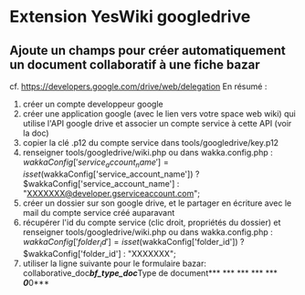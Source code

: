 # Extension YesWiki googledrive
## Ajoute un champs pour créer automatiquement un document collaboratif à une fiche bazar

cf. https://developers.google.com/drive/web/delegation
En résumé :
1. créer un compte developpeur google
2. créer une application google (avec le lien vers votre space web wiki) qui utilise l'API google drive et associer un compte service à cette API (voir la doc)
3. copier la clé .p12 du compte service dans tools/googledrive/key.p12
4. renseigner tools/googledrive/wiki.php ou dans wakka.config.php :
$wakkaConfig['service_account_name'] = isset($wakkaConfig['service_account_name']) ? $wakkaConfig['service_account_name'] : "XXXXXXX@developer.gserviceaccount.com";
5. créer un dossier sur son google drive, et le partager en écriture avec le mail du compte service créé auparavant
6. récupérer l'id du compte service (clic droit, propriétés du dossier) et renseigner tools/googledrive/wiki.php ou dans wakka.config.php :
$wakkaConfig['folder_id'] = isset($wakkaConfig['folder_id']) ? $wakkaConfig['folder_id'] : "XXXXXXX";
7. utiliser la ligne suivante pour le formulaire bazar:
collaborative_doc***bf_type_doc***Type de document*** *** *** *** *** ***0***0***
